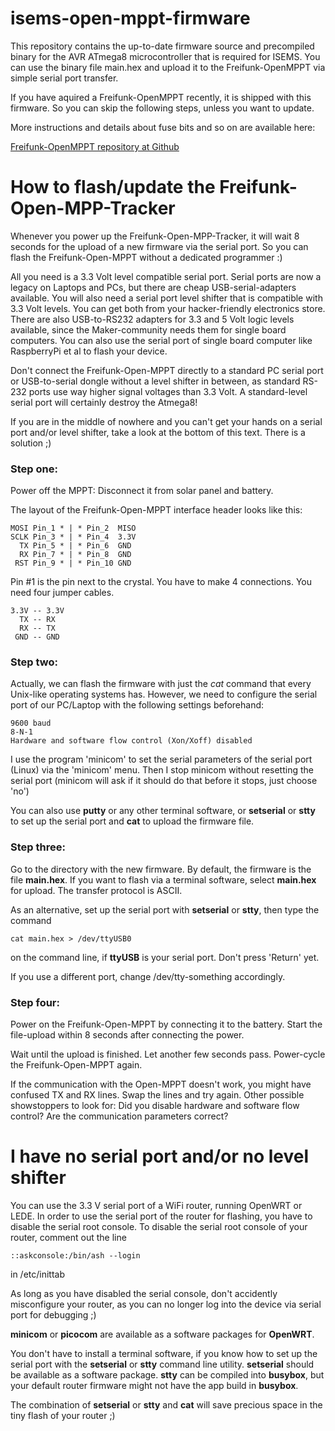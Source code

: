 # isems-open-mppt-firmware

This repository contains the up-to-date firmware source and precompiled binary for the AVR ATmega8 microcontroller that is required for ISEMS. You can use the binary file main.hex and upload it to the Freifunk-OpenMPPT via simple serial port transfer.

If you have aquired a Freifunk-OpenMPPT recently, it is shipped with this firmware. So you can skip the following steps, unless you want to update.

More instructions and details about fuse bits and so on are available here: 

[Freifunk-OpenMPPT repository at Github](https://github.com/elektra42/freifunk-open-mppt) 

# How to flash/update the Freifunk-Open-MPP-Tracker

Whenever you power up the Freifunk-Open-MPP-Tracker, it will wait 8 seconds for the upload of a new firmware via the serial port.  So you can flash the Freifunk-Open-MPPT without a dedicated programmer :)

All you need is a 3.3 Volt level compatible serial port. Serial ports are now a legacy on Laptops and PCs, but there are cheap USB-serial-adapters available.  You will also need a serial port level shifter that is compatible with 3.3 Volt levels. You can get both from your hacker-friendly electronics store. There are also USB-to-RS232 adapters for 3.3 and 5 Volt logic levels available, since the Maker-community needs them for single board computers. You can also use the serial port of single board computer like RaspberryPi et al to flash your device.

Don't connect the Freifunk-Open-MPPT directly to a standard PC serial port or USB-to-serial dongle without a level shifter in between, as standard RS-232 ports use way higher signal voltages than 3.3 Volt. A standard-level serial port will certainly destroy the Atmega8!

If you are in the middle of nowhere and you can't get your hands on a serial port and/or level shifter, take a look at the bottom of this text.  There is a solution ;)


### Step one:


Power off the MPPT: Disconnect it from solar panel and battery.

The layout of the Freifunk-Open-MPPT interface header looks like this:

	MOSI Pin_1 * | * Pin_2  MISO
	SCLK Pin_3 * | * Pin_4  3.3V
	  TX Pin_5 * | * Pin_6  GND
	  RX Pin_7 * | * Pin_8  GND
	 RST Pin_9 * | * Pin_10 GND


Pin #1 is the pin next to the crystal. You have to make 4 connections. You need four jumper cables.

	3.3V -- 3.3V
	  TX -- RX
	  RX -- TX
	 GND -- GND

### Step two:


Actually, we can flash the firmware with just the *cat* command that every Unix-like operating systems has.  However, we need to configure the serial port of our PC/Laptop with the following settings beforehand:

	9600 baud
	8-N-1
	Hardware and software flow control (Xon/Xoff) disabled

I use the program 'minicom' to set the serial parameters of the serial port (Linux) via the 'minicom' menu.  Then I stop minicom without resetting the serial port (minicom will ask if it should do that before it stops, just choose 'no')

You can also use **putty** or any other terminal software, or **setserial** or **stty** to set up the serial port and **cat** to upload the firmware file.

### Step three:


Go to the directory with the new firmware. By default, the firmware is the file **main.hex**.  If you want to flash via a terminal software, select **main.hex** for upload.  The transfer protocol is ASCII. 

As an alternative, set up the serial port with **setserial** or **stty**, then type the command 

	cat main.hex > /dev/ttyUSB0

on the command line, if **ttyUSB** is your serial port. Don't press 'Return' yet.

If you use a different port, change /dev/tty-something accordingly.

### Step four:


Power on the Freifunk-Open-MPPT by connecting it to the battery. Start the file-upload within 8 seconds after connecting the power.

Wait until the upload is finished. Let another few seconds pass. Power-cycle the Freifunk-Open-MPPT again.

If the communication with the Open-MPPT doesn't work, you might have confused TX and RX lines. Swap the lines and try again. Other possible showstoppers to look for: Did you disable hardware and software flow control? Are the communication parameters correct? 


# I have no serial port and/or no level shifter

You can use the 3.3 V serial port of a WiFi router, running OpenWRT or LEDE.  In order to use the serial port of the router for flashing, you have to disable the serial root console.  To disable the serial root console of your router, comment out the line

	::askconsole:/bin/ash --login

in /etc/inittab

As long as you have disabled the serial console, don't accidently misconfigure your router, as you can no longer log into the device via serial port for debugging ;)

**minicom** or **picocom** are available as a software packages for **OpenWRT**.

You don't have to install a terminal software, if you know how to set up the serial port with the **setserial** or **stty** command line utility. **setserial** should be available as a software package. **stty** can be compiled into **busybox**, but your default router firmware might not have the app build in **busybox**.

The combination of **setserial** or **stty** and **cat** will save precious space in the tiny flash of your router ;)